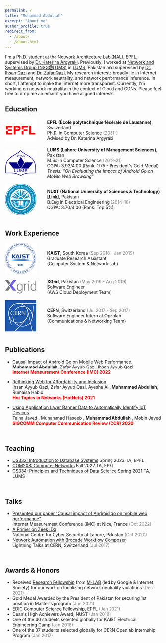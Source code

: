 ```yaml
---
permalink: /
title: "Muhammad Abdullah"
excerpt: "About me"
author_profile: true
redirect_from: 
  - /about/
  - /about.html
---
```



I'm a Ph.D. student at the [Network Architecture Lab (NAL)](https://www.epfl.ch/labs/nal/), [EPFL](https://www.epfl.ch/en/), supervised by [Dr. Katerina Argyraki](https://people.epfl.ch/katerina.argyraki). Previously, I worked at [Network and Systems Group (NSG@LUMS)](https://nsg.lums.edu.pk/) in [LUMS](https://lums.edu.pk/), Pakistan and supervised by [Dr. Ihsan Qazi](https://www.ihsanqazi.com/) and [Dr. Zafar Qazi](https://web.lums.edu.pk/~zafar/). My research interests broadly lie in Internet measurement, network neutrality, and network performance inference. In short, I attempt to make the Internet more transparent. Currently, I'm working on network neutrality in the context of Cloud and CDNs. Please feel free to drop me an email if you have aligned interests. 
<br>

## Education
<div style="display: flex; align-items: center;">
  <img src="./../images/logo-epfl.png" alt="Logo" style="width: 100px; height: auto;">
  <span style="margin-left: 35px;">
    <strong>EPFL (École polytechnique fédérale de Lausanne)</strong>, Switzerland<br>
    Ph.D. in Computer Science <span style="color:#808080;">(2021-)</span> <br>
    Advised by Dr. Katerina Argyraki
  </span>
</div>

<br>

<div style="display: flex; align-items: center;">
  <img src="./../images/logo-lums.png" alt="Logo" style="width: 100px; height: auto;">
  <span style="margin-left: 35px;">
    <strong>LUMS (Lahore University of Management Sciences)</strong>, Pakistan<br>
    M.Sc in Computer Science <span style="color:#808080;">(2019-21)</span> <br>
    CGPA: 3.93/4.00 (Rank: 1/75 - President's Gold Medal)<br>
    <i>Thesis: "On Evaluating the Impact of Android Go on Mobile Web Browsing"</i>
  </span>
</div>

<br>

<div style="display: flex; align-items: center;">
  <img src="./../images/logo-nust.png" alt="Logo" style="width: 100px; height: auto;">
  <span style="margin-left: 35px;">
    <strong>NUST (National University of Sciences & Technology)[Link]</strong>, Pakistan<br>
    B.Eng in Electrical Engineering <span style="color:#808080;">(2014-18)</span> <br>
    CGPA: 3.70/4.00 (Rank: Top 5%)<br>
  </span>
</div>

<br>

## Work Experience
<div style="display: flex; align-items: center;">
  <img src="./../images/logo-kaist.png" alt="Logo" style="width: 100px; height: auto;">
  <span style="margin-left: 35px;">
    <strong>KAIST</strong>, South Korea <span style="color:#808080;">(Sep 2018 - Jan 2019)</span> <br>
    Graduate Research Assistant<br>
    (Computer System & Network Lab)<br>
  </span>
</div>

<br>

<div style="display: flex; align-items: center;">
  <img src="./../images/logo-xgrid.svg" alt="Logo" style="width: 100px; height: auto;">
  <span style="margin-left: 35px;">
    <strong>XGrid</strong>, Pakistan <span style="color:#808080;">(May 2019 - Aug 2019)</span> <br>
    Software Engineer<br>
    (AWS Cloud Deployment Team)
  </span>
</div>

<br>

<div style="display: flex; align-items: center;">
  <img src="./../images/logo-cern.png" alt="Logo" style="width: 100px; height: auto;">
  <span style="margin-left: 35px;">
    <strong>CERN</strong>, Switzerland <span style="color:#808080;">(Jul 2017 - Sep 2017)</span> <br>
    Software Engineer Intern at Openlab<br>
    (Communications & Networking Team)<br>
  </span>
</div>

<br>

## Publications
* [Causal Impact of Android Go on Mobile Web Performance](https://dl.acm.org/doi/abs/10.1145/3517745.3561456).  
**Muhammad Abdullah**, Zafar Ayyub Qazi, Ihsan Ayyub Qazi\
<strong style="color: red;">Internet Measurement Conference (IMC) 2022</strong>

* [Rethinking Web for Affordability and Inclusion](https://dl.acm.org/doi/abs/10.1145/3484266.3487376).  
Ihsan Ayyub Qazi, Zafar Ayyub Qazi, Ayesha Ali, **Muhammad Abdullah**, Rumaisa Habib\
<strong style="color: red;">Hot Topics in Networks (HotNets) 2021</strong>

* [Using Application Layer Banner Data to Automatically Identify IoT Devices](https://dl.acm.org/doi/abs/10.1145/3411740.3411744).  
Talha Javed , Muhammad Haseeb , **Muhammad Abdullah** , Mobin Javed\
<strong style="color: red;">SIGCOMM Computer Communication Review (CCR) 2020</strong>
<br>

## Teaching
* [CS332: Introduction to Database Systems](https://edu.epfl.ch/coursebook/en/introduction-to-database-systems-CS-322)
Spring 2023 TA, EPFL
* [COM208: Computer Networks](https://edu.epfl.ch/coursebook/en/computer-networks-COM-208)
Fall 2022 TA, EPFL
* [CS334: Principles and Techniques of Data Science](https://libguides.lums.edu.pk/ptds)
Spring 2021 TA, LUMS
<br>

## Talks
* [Presented our paper "Causal impact of Android go on mobile web performance"](https://dl.acm.org/doi/abs/10.1145/3517745.3561456)\
Internet Measurement Conference (IMC) at Nice, France  <span style="color:#808080;">(Oct 2022)</span>
* [A Primer on Zeek IDS](https://www.nccs.pk/Information/Workshops)\
National Centre for Cyber Security at Lahore, Pakistan <span style="color:#808080;">(Oct 2020)</span>
* [Network Automation with Brocade Workflow Composer](https://cds.cern.ch/record/2280120)\
Lightning Talks at CERN, Switzerland <span style="color:#808080;">(Jul 2017)</span>
<br>

## Awards & Honors
* Received [Research Fellowship](https://www.measurementlab.net/blog/research-fellow-announcement/) from [M-LAB](https://www.measurementlab.net/) (led by Google & Internet Society) for our work on localizing network neutrality violations <span style="color:#808080;">(Dec 2021)</span>
* Gold Medal Awarded by the President of Pakistan for securing 1st position in Master's program <span style="color:#808080;">(Jun 2021)</span>
* EDIC Computer Science Fellowship, EPFL <span style="color:#808080;">(Jan 2021)</span>
* Dean's High Achievers Award, NUST <span style="color:#808080;">(Jan 2018)</span>
* One of the 40 students selected globally for KAIST Electrical Engineering Camp <span style="color:#808080;">(Jan 2018)</span>
* One of the 37 students selected globally for CERN Openlab Internship Program <span style="color:#808080;">(Jan 2017)</span>

